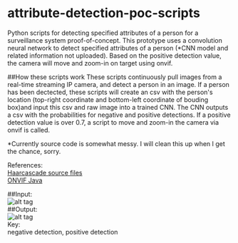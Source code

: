 # attribute-detection-poc-scripts
Python scripts for detecting specified attributes of a person for a surveillance system proof-of-concept. This prototype uses a convolution neural network to detect specified attributes of a person (*CNN model and related information not uploaded).  Based on the positive detection value, the camera will move and zoom-in on target using onvif.<br>

##How these scripts work
These scripts continuously pull images from a real-time streaming IP camera, and detect a person in an image.  If a person has been dectected, these scripts will create an csv with the person's location (top-right coordinate and bottom-left coordinate of bouding box)and input this csv and raw image into a trained CNN.  The CNN outputs a csv with the probabilities for negative and positive detections.  If a positive detection value is over 0.7, a script to move and zoom-in the camera via onvif is called.

*Currently source code is somewhat messy. I will clean this up when I get the chance, sorry.

References: <br>
[Haarcascade source files](https://github.com/Itseez/opencv/tree/master/data/haarcascades)<br>
[ONVIF Java](https://github.com/milg0/onvif-java-lib)

##Input:<br>
![alt tag](https://github.com/kphongagsorn/human-detection-scripts/blob/master/images/before_0.jpg)<br>
##Output:<br>
![alt tag](https://github.com/kphongagsorn/human-detection-scripts/blob/master/images/after_0.jpg)<br>
Key:<br>
negative detection, positive detection


